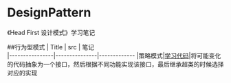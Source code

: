 # DesignPattern
《Head First 设计模式》学习笔记


##行为型模式
|      Title     |   src         |  笔记                 
|----------------|---------------|-------------
|策略模式|[学习代码](https://github.com/szuming/DesignPattern/blob/master/src/%E8%A1%8C%E4%B8%BA%E5%9E%8B%E6%A8%A1%E5%BC%8F/%E7%AD%96%E7%95%A5%E6%A8%A1%E5%BC%8F/test.java)|将可能变化的代码抽象为一个接口，然后根据不同功能实现该接口，最后继承超类的时候选择对应的实现